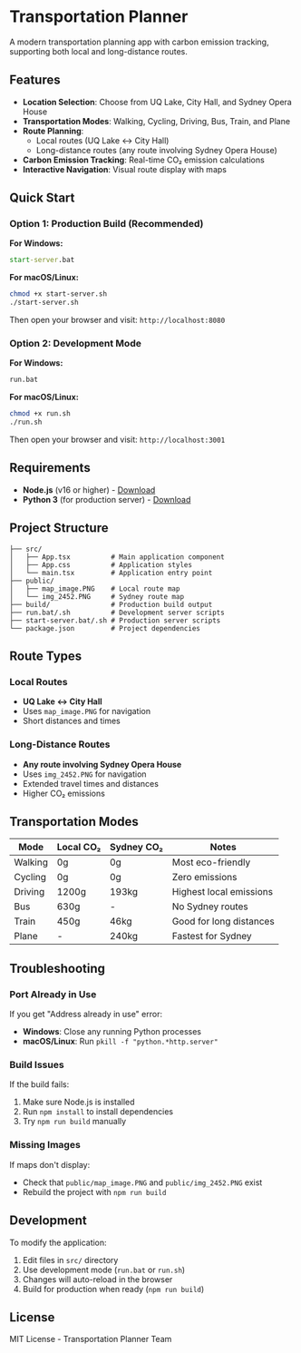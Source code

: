 # Transportation Planner

A modern transportation planning app with carbon emission tracking, supporting both local and long-distance routes.

## Features

- **Location Selection**: Choose from UQ Lake, City Hall, and Sydney Opera House
- **Transportation Modes**: Walking, Cycling, Driving, Bus, Train, and Plane
- **Route Planning**: 
  - Local routes (UQ Lake ↔ City Hall)
  - Long-distance routes (any route involving Sydney Opera House)
- **Carbon Emission Tracking**: Real-time CO₂ emission calculations
- **Interactive Navigation**: Visual route display with maps

## Quick Start

### Option 1: Production Build (Recommended)

**For Windows:**
```cmd
start-server.bat
```

**For macOS/Linux:**
```bash
chmod +x start-server.sh
./start-server.sh
```

Then open your browser and visit: `http://localhost:8080`

### Option 2: Development Mode

**For Windows:**
```cmd
run.bat
```

**For macOS/Linux:**
```bash
chmod +x run.sh
./run.sh
```

Then open your browser and visit: `http://localhost:3001`

## Requirements

- **Node.js** (v16 or higher) - [Download](https://nodejs.org/)
- **Python 3** (for production server) - [Download](https://www.python.org/downloads/)

## Project Structure

```
├── src/
│   ├── App.tsx          # Main application component
│   ├── App.css          # Application styles
│   └── main.tsx         # Application entry point
├── public/
│   ├── map_image.PNG    # Local route map
│   └── img_2452.PNG     # Sydney route map
├── build/               # Production build output
├── run.bat/.sh          # Development server scripts
├── start-server.bat/.sh # Production server scripts
└── package.json         # Project dependencies
```

## Route Types

### Local Routes
- **UQ Lake ↔ City Hall**
- Uses `map_image.PNG` for navigation
- Short distances and times

### Long-Distance Routes
- **Any route involving Sydney Opera House**
- Uses `img_2452.PNG` for navigation
- Extended travel times and distances
- Higher CO₂ emissions

## Transportation Modes

| Mode | Local CO₂ | Sydney CO₂ | Notes |
|------|-----------|------------|-------|
| Walking | 0g | 0g | Most eco-friendly |
| Cycling | 0g | 0g | Zero emissions |
| Driving | 1200g | 193kg | Highest local emissions |
| Bus | 630g | - | No Sydney routes |
| Train | 450g | 46kg | Good for long distances |
| Plane | - | 240kg | Fastest for Sydney |

## Troubleshooting

### Port Already in Use
If you get "Address already in use" error:
- **Windows**: Close any running Python processes
- **macOS/Linux**: Run `pkill -f "python.*http.server"`

### Build Issues
If the build fails:
1. Make sure Node.js is installed
2. Run `npm install` to install dependencies
3. Try `npm run build` manually

### Missing Images
If maps don't display:
- Check that `public/map_image.PNG` and `public/img_2452.PNG` exist
- Rebuild the project with `npm run build`

## Development

To modify the application:
1. Edit files in `src/` directory
2. Use development mode (`run.bat` or `run.sh`)
3. Changes will auto-reload in the browser
4. Build for production when ready (`npm run build`)

## License

MIT License - Transportation Planner Team